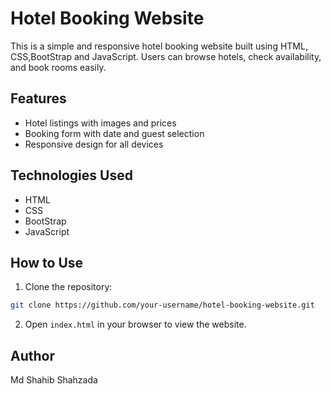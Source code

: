 
# Hotel Booking Website

This is a simple and responsive hotel booking website built using HTML, CSS,BootStrap and JavaScript. Users can browse hotels, check availability, and book rooms easily.

## Features

- Hotel listings with images and prices  
- Booking form with date and guest selection  
- Responsive design for all devices  

## Technologies Used

- HTML  
- CSS
- BootStrap
- JavaScript  

## How to Use

1. Clone the repository:
```bash
git clone https://github.com/your-username/hotel-booking-website.git
````

2. Open `index.html` in your browser to view the website.

## Author

Md Shahib Shahzada


